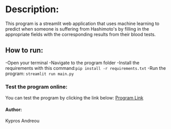 # Description:
This program is a streamlit web application that uses machine learning to predict when someone is suffering from Hashimoto's by filling in the appropriate fields with the corresponding results from their blood tests.

## How to run:
-Open your terminal
-Navigate to the program folder
-Install the requirements with this command:```pip install -r requirements.txt```
-Run the program: ```streamlit run main.py```

### Test the program online:
You can test the program by clicking the link below:
[Program Link](https://hashimotos-disease-prediction.onrender.com/)



#### Author:
Kypros Andreou 

